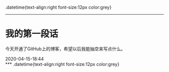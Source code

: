.datetime{text-align:right font-size:12px color:grey}
***
# 我的第一段话
今天开通了GitHub上的博客，希望以后我能抽空来写点什么。
<div class="datetime">2020-04-15-18:44</div>
***
.datetime{text-align:right font-size:12px color:grey}
